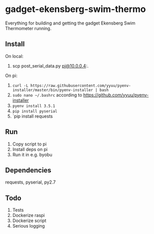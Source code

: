 # gadget-ekensberg-swim-thermo
Everything for building and getting the gadget Ekensberg Swim Thermometer running.

## Install
On local:
1. scp post_serial_data.py pi@10.0.0.4:.

On pi:
1. `curl -L https://raw.githubusercontent.com/yyuu/pyenv-installer/master/bin/pyenv-installer | bash`
1. `sudo nano ~/.bashrc` according to https://github.com/yyuu/pyenv-installer
1. `pyenv install 3.5.1`
1. `pip install pyserial`
1. `pip install requests

## Run
1. Copy script to pi
1. Install deps on pi
1. Run it in e.g. byobu

## Dependencies
requests, pyserial, py2.7

## Todo 
1. Tests
1. Dockerize raspi
1. Dockerize script
1. Serious logging